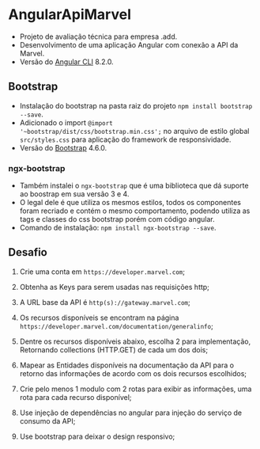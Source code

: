 # AngularApiMarvel
* Projeto de avaliação técnica para empresa .add. 
* Desenvolvimento de uma aplicação Angular com conexão a API da Marvel.
* Versão do [Angular CLI](https://github.com/angular/angular-cli) 8.2.0.

## Bootstrap
* Instalação do bootstrap na pasta raiz do projeto `npm install bootstrap --save`.
* Adicionado o import `@import '~bootstrap/dist/css/bootstrap.min.css';` no arquivo de estilo global `src/styles.css` para aplicação do framework de responsividade.
* Versão do [Bootstrap](shttps://www.npmjs.com/package/bootstrap) 4.6.0.

### ngx-bootstrap
* Também instalei o `ngx-bootstrap` que é uma biblioteca que dá suporte ao boostrap em sua versão 3 e 4.
* O legal dele é que utiliza os mesmos estilos, todos os componentes foram recriado e contém o mesmo comportamento, podendo utiliza as tags e classes do css bootstrap porém com código angular.
* Comando de instalação: `npm install ngx-bootstrap --save`.

## Desafio
1. Crie uma conta em `https://developer.marvel.com`;

2. Obtenha as Keys para serem usadas nas requisições http;

3. A URL base da API é `http(s)://gateway.marvel.com`;

4. Os recursos disponíveis se encontram na página `https://developer.marvel.com/documentation/generalinfo`;

5. Dentre os recursos disponíveis abaixo, escolha 2 para implementação, Retornando collections (HTTP.GET) de cada um dos dois;

6. Mapear as Entidades disponíveis na documentação da API para o retorno das informações de acordo com os dois recursos escolhidos;

7. Crie pelo menos 1 modulo com 2 rotas para exibir as informações, uma rota para cada recurso disponível;

8. Use injeção de dependências no angular para injeção do serviço de consumo da API;

9. Use bootstrap para deixar o design responsivo;
